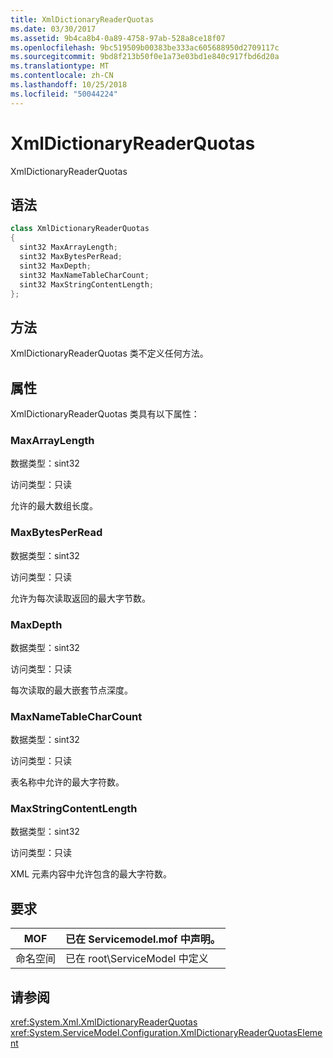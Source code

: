 ```yaml
---
title: XmlDictionaryReaderQuotas
ms.date: 03/30/2017
ms.assetid: 9b4ca8b4-0a89-4758-97ab-528a8ce18f07
ms.openlocfilehash: 9bc519509b00383be333ac605688950d2709117c
ms.sourcegitcommit: 9bd8f213b50f0e1a73e03bd1e840c917fbd6d20a
ms.translationtype: MT
ms.contentlocale: zh-CN
ms.lasthandoff: 10/25/2018
ms.locfileid: "50044224"
---
```

# <a name="xmldictionaryreaderquotas"></a>XmlDictionaryReaderQuotas
XmlDictionaryReaderQuotas  
  
## <a name="syntax"></a>语法  
  
```csharp
class XmlDictionaryReaderQuotas  
{  
  sint32 MaxArrayLength;  
  sint32 MaxBytesPerRead;  
  sint32 MaxDepth;  
  sint32 MaxNameTableCharCount;  
  sint32 MaxStringContentLength;  
};  
```  
  
## <a name="methods"></a>方法  
 XmlDictionaryReaderQuotas 类不定义任何方法。  
  
## <a name="properties"></a>属性  
 XmlDictionaryReaderQuotas 类具有以下属性：  
  
### <a name="maxarraylength"></a>MaxArrayLength  
 数据类型：sint32  
  
 访问类型：只读  
  
 允许的最大数组长度。  
  
### <a name="maxbytesperread"></a>MaxBytesPerRead  
 数据类型：sint32  
  
 访问类型：只读  
  
 允许为每次读取返回的最大字节数。  
  
### <a name="maxdepth"></a>MaxDepth  
 数据类型：sint32  
  
 访问类型：只读  
  
 每次读取的最大嵌套节点深度。  
  
### <a name="maxnametablecharcount"></a>MaxNameTableCharCount  
 数据类型：sint32  
  
 访问类型：只读  
  
 表名称中允许的最大字符数。  
  
### <a name="maxstringcontentlength"></a>MaxStringContentLength  
 数据类型：sint32  
  
 访问类型：只读  
  
 XML 元素内容中允许包含的最大字符数。  
  
## <a name="requirements"></a>要求  
  
|MOF|已在 Servicemodel.mof 中声明。|  
|---------|-----------------------------------|  
|命名空间|已在 root\ServiceModel 中定义|  
  
## <a name="see-also"></a>请参阅  
 <xref:System.Xml.XmlDictionaryReaderQuotas>  
 <xref:System.ServiceModel.Configuration.XmlDictionaryReaderQuotasElement>
